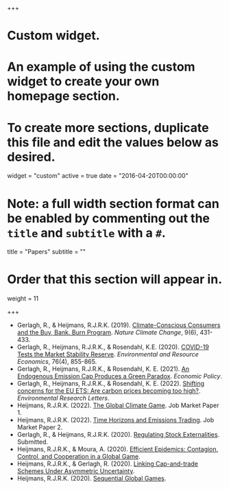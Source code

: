 +++
# Custom widget.
# An example of using the custom widget to create your own homepage section.
# To create more sections, duplicate this file and edit the values below as desired.
widget = "custom"
active = true
date = "2016-04-20T00:00:00"

# Note: a full width section format can be enabled by commenting out the `title` and `subtitle` with a `#`.
title = "Papers"
subtitle = ""

# Order that this section will appear in.
weight = 11

+++

- Gerlagh, R., & Heijmans, R.J.R.K. (2019). [Climate-Conscious Consumers and the Buy, Bank, Burn Program](https://www.nature.com/articles/s41558-019-0482-0). _Nature Climate Change_, 9(6), 431-433.
- Gerlagh, R., Heijmans, R.J.R.K., & Rosendahl, K.E. (2020). [COVID-19 Tests the Market Stability Reserve](https://link.springer.com/article/10.1007/s10640-020-00441-0). _Environmental and Resource Economics_, 76(4), 855-865.
- Gerlagh, R., Heijmans, R.J.R.K., & Rosendahl, K. E. (2021). [An Endogenous Emission Cap Produces a Green Paradox](https://academic.oup.com/economicpolicy/article/36/107/485/6178790). _Economic Policy_.
- Gerlagh, R., Heijmans, R.J.R.K., & Rosendahl, K. E. (2022). [Shifting concerns for the EU ETS: Are carbon prices becoming too high?](https://www.roweno.nl/files/ShiftingConcerns.pdf). _Environmental Research Letters_.
- Heijmans, R.J.R.K. (2022). [The Global Climate Game](https://www.roweno.nl/files/TheGlobalClimateGame.pdf). Job Market Paper 1.
- Heijmans, R.J.R.K. (2022). [Time Horizons and Emissions Trading](https://www.roweno.nl/files/timehorizonsemissionstrading.pdf). Job Market Paper 2.
- Gerlagh, R., & Heijmans, R.J.R.K. (2020). [Regulating Stock Externalities](https://www.roweno.nl/files/RegulatingStockExternalities.pdf). Submitted.
- Heijmans, R.J.R.K., & Moura, A. (2020). [Efficient Epidemics: Contagion, Control, and Cooperation in a Global Game](https://www.roweno.nl/files/EfficientEpidemics.pdf).
- Heijmans, R.J.R.K., & Gerlagh, R. (2020). [Linking Cap-and-trade Schemes Under Asymmetric Uncertainty](https://www.roweno.nl/files/LinkingCapAndTrade.pdf).
- Heijmans, R.J.R.K. (2020). [Sequential Global Games](https://www.roweno.nl/files/SequentialGlobalGames.pdf).

